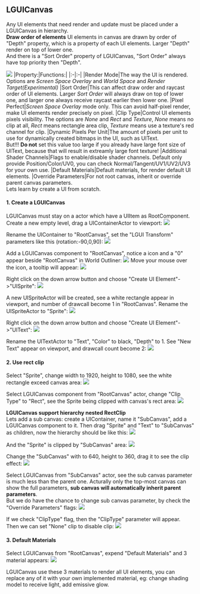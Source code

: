 ## LGUICanvas

Any UI elements that need render and update must be placed under a LGUICanvas in hierarchy.  
**Draw order of elements**
UI elements in canvas are drawn by order of "Depth" property, which is a property of each UI elements. Larger "Depth" render on top of lower one.    
And there is a "Sort Order" property of LGUICanvas, "Sort Order" always have top priority then "Depth".
  
![](0.png)
|Property:|Functions:|
|:-|:-|
|Render Mode|The way the UI is rendered. Options are *Screen Space Overlay* and *World Space* and *Render Target(Experimental)*
|Sort Order|This can affect draw order and raycast order of UI elements. Larger *Sort Order* will always draw on top of lower one, and larger one always receive raycast earlier then lower one.
|Pixel Perfect|*Screen Space Overlay* mode only. This can avoid half-pixel render, make UI elements render precisely on pixel.
|Clip Type|Control UI elements pixels visibility. The options are *None* and *Rect* and *Texture*, *None* means no clip at all, *Rect* means rectangle area clip, *Texture* means use a texture's red channel for clip.
|Dynamic Pixels Per Unit|The amount of pixels per unit to use for dynamically created bitmaps in the UI, such as UIText. <br>But!!! **Do not** set this value too large if you already have large font size of UIText, because that will result in extreamly large font texture!
|Additional Shader Channels|Flags to enable/disable shader channels. Default only provide Position/Color/UV0, you can check Normal/Tangent/UV1/UV2/UV3 for your own use.
|Default Materials|Default materials, for render default UI elements.
|Override Parameters|For not root canvas, inherit or override parent canvas parameters.
<br>
Lets learn by create a UI from scratch.
  
#### 1. Create a LGUICanvas
LGUICanvas must stay on a actor which have a UIItem as RootComponent.
Create a new empty level, drag a UIContainerActor to viewport:
![](1.png)

Rename the UIContainer to "RootCanvas", set the "LGUI Transform" parameters like this (rotation:-90,0,90):
![](2.png)

Add a LGUICanvas component to "RootCanvas", notice a icon and a "0" appear beside "RootCanvas" in World Outliner:
![](3.png)
Move your mouse over the icon, a tooltip will appear:
![](4.png)

Right click on the down arrow button and choose "Create UI Element"->"UISprite":
![](5.png)

A new UISpriteActor will be created, see a white rectangle appear in viewport, and number of drawcall become 1 in "RootCanvas". Rename the UISpriteActor to "Sprite":
![](6.png)

Right click on the down arrow button and choose "Create UI Element"->"UIText":
![](7.png)

Rename the UITextActor to "Text", "Color" to black, "Depth" to 1. See "New Text" appear on viewport, and drawcall count become 2:
![](8.png)

#### 2. Use rect clip
Select "Sprite", change width to 1920, height to 1080, see the white rectangle exceed canvas area:
![](9.png)

Select LGUICanvas component from "RootCanvas" actor, change "Clip Type" to "Rect", see the Sprite being clipped with canvas's rect area:
![](10.png)

**LGUICanvas support hierarchy nested RectClip**  
Lets add a sub canvas: create a UIContainer, name it "SubCanvas", add a LGUICanvas component to it. Then drag "Sprite" and "Text" to "SubCanvas" as children, now the hierarchy should be like this:
![](11.png)

And the "Sprite" is clipped by "SubCanvas" area:
![](12.png)

Change the "SubCanvas" with to 640, height to 360, drag it to see the clip effect:
![](13.png)

Select LGUICanvas from "SubCanvas" actor, see the sub canvas parameter is much less than the parent one. Acturally only the top-most canvas can show the full parameters, **sub canvas will automatically inherit parent parameters**.  
But we do have the chance to change sub canvas parameter, by check the "Override Parameters" flags:
![](14.png)

If we check "ClipType" flag, then the "ClipType" parameter will appear. Then we can set "None" clip to disable clip:
![](15.png)

#### 3. Default Materials
Select LGUICanvas from "RootCanvas", expend "Default Materials" and 3 material appears:
![](16.png)

LGUICanvas use these 3 materials to render all UI elements, you can replace any of it with your own implemented material, eg: change shading model to receive light, add emissive glow.